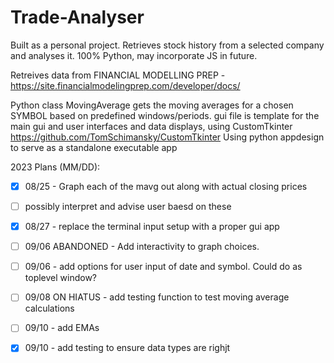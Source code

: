 # Trade-Analyser

Built as a personal project. Retrieves stock history from a selected company and analyses it. 100% Python, may incorporate JS in future. 

Retreives data from FINANCIAL MODELLING PREP -
    https://site.financialmodelingprep.com/developer/docs/

Python class MovingAverage gets the moving averages for a chosen SYMBOL based on predefined windows/periods. gui file is template for the main gui and user interfaces and data displays, using CustomTkinter https://github.com/TomSchimansky/CustomTkinter
    Using python appdesign to serve as a standalone executable app


2023 Plans (MM/DD): 


- [x] 08/25 - Graph each of the mavg out along with actual closing prices
- [ ] possibly interpret and advise user baesd on these

- [x] 08/27 - replace the terminal input setup with a proper gui app

- [ ] 09/06 ABANDONED - Add interactivity to graph choices. 

- [ ] 09/06 - add options for user input of date and symbol. Could do as toplevel window? 

- [ ] 09/08 ON HIATUS - add testing function to test moving average calculations

- [ ] 09/10 - add EMAs

- [x] 09/10 - add testing to ensure data types are righjt


